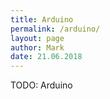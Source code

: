 ```yaml
---
title: Arduino
permalink: /arduino/
layout: page
author: Mark
date: 21.06.2018
---
```


TODO: Arduino 